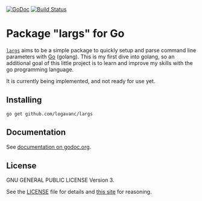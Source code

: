 [![GoDoc](https://godoc.org/github.com/logavanc/largs?status.svg)](https://godoc.org/github.com/logavanc/largs)
[![Build Status](https://travis-ci.org/logavanc/largs.svg?branch=master)](https://travis-ci.org/logavanc/largs)


Package "largs" for Go
======================

[`largs`](https://github.com/logavanc/largs) aims to be a simple package
to quickly setup and parse command line parameters with
[Go](http://golang.org) (golang).  This is my first dive into golang, so an
additional goal of this little project is to learn and improve my skills with
the go programming language.

It is currently being implemented, and not ready for use yet.

Installing
----------

    go get github.com/logavanc/largs

Documentation
-------------

See [documentation on godoc.org](https://godoc.org/github.com/logavanc/largs).

License
-------

GNU GENERAL PUBLIC LICENSE Version 3.

See the [LICENSE](LICENSE) file for details and
[this site](https://www.gnu.org/licenses/rms-why-gplv3.html) for reasoning.

